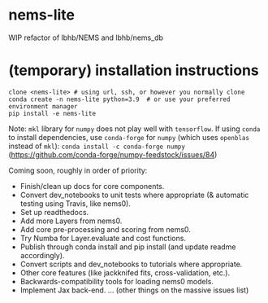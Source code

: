# nems-lite
WIP refactor of lbhb/NEMS and lbhb/nems_db

# (temporary) installation instructions
```
clone <nems-lite> # using url, ssh, or however you normally clone
conda create -n nems-lite python=3.9  # or use your preferred environment manager
pip install -e nems-lite
```
Note: `mkl` library for `numpy` does not play well with `tensorflow`.
If using `conda` to install dependencies, use `conda-forge`
for `numpy` (which uses `openblas` instead of `mkl`):
`conda install -c conda-forge numpy`
(https://github.com/conda-forge/numpy-feedstock/issues/84)

Coming soon, roughly in order of priority:
* Finish/clean up docs for core components.
* Convert dev_notebooks to unit tests where appropriate (& automatic testing using Travis, like nems0).
* Set up readthedocs.
* Add more Layers from nems0.
* Add core pre-processing and scoring from nems0.
* Try Numba for Layer.evaluate and cost functions.
* Publish through conda install and pip install (and update readme accordingly).
* Convert scripts and dev_notebooks to tutorials where appropriate.
* Other core features (like jackknifed fits, cross-validation, etc.).
* Backwards-compatibility tools for loading nems0 models.
* Implement Jax back-end.
... (other things on the massive issues list)
